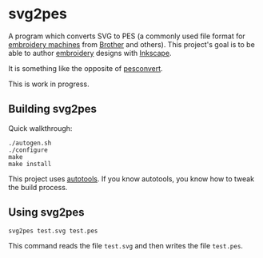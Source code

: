 # svg2pes

A program which converts SVG to PES (a commonly used file format for
[embroidery machines](https://en.wikipedia.org/wiki/Machine_embroidery)
from [Brother](http://www.brother.com/index.htm) and others).  This
project's goal is to be able to author
[embroidery](https://en.wikipedia.org/wiki/Embroidery#Machine) designs
with [Inkscape](https://inkscape.org/).

It is something like the opposite of
[pesconvert](https://git.kernel.org/cgit/linux/kernel/git/torvalds/pesconvert.git).

This is work in progress.

## Building svg2pes

Quick walkthrough:

    ./autogen.sh
    ./configure
    make
    make install

This project uses
[autotools](https://en.wikipedia.org/wiki/GNU_build_system).  If you
know autotools, you know how to tweak the build process.

## Using svg2pes

    svg2pes test.svg test.pes

This command reads the file `test.svg` and then writes the file
`test.pes`.
